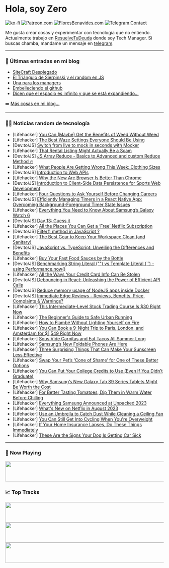 # Hola, soy Zero

[![ko-fi](https://ko-fi.com/img/githubbutton_sm.svg)](https://ko-fi.com/J3J4N0LUK)
[![Patreon.com](https://img.shields.io/endpoint.svg?url=https%3A%2F%2Fshieldsio-patreon.vercel.app%2Fapi%3Fusername%3Dzerodragon%26type%3Dpatrons&style=for-the-badge)](https://patreon.com/zerodragon)
[![FloresBenavides.com](https://img.shields.io/website?down_message=oops&label=MiBlog&style=for-the-badge&up_message=online&url=https%3A%2F%2Ffloresbenavides.com)](https://floresbenavides.com)
[![Telegram Contact](https://img.shields.io/badge/escr%C3%ADbeme-ZeroDragon-%2326A5E4?style=for-the-badge&logo=telegram)](https://t.me/zerodragon)

Me gusta crear cosas y experimentar con tecnología que no entiendo.
Actualmente trabajo en [ResuelveTuDeuda](http://github.com/resuelve) donde soy Tech Manager.
Si buscas chamba, mandame un mensaje en [telegram](https://t.me/zerodragon).

---

### 📕 Últimas entradas en mi blog
<!-- BLOG-POST-LIST:START -->
- [SiteCraft Desplegado](https://floresbenavides.com/sitecraft-desplegado/)
- [El Triángulo de Sierpinski y el random en JS](https://floresbenavides.com/el-triangulo-de-sierpinski-y-el-random-en-js/)
- [Una para los managers](https://floresbenavides.com/una-para-los-managers/)
- [Embelleciendo el github](https://floresbenavides.com/embelleciendo-el-github/)
- [Dicen que el espacio es infinito y que se está expandiendo…](https://floresbenavides.com/dicen-que-el-espacio-es-infinito-y-que-se-esta-expandiendo/)
<!-- BLOG-POST-LIST:END -->

➡️ [Más cosas en mi blog...](https://floresbenavides.com)

---

### 👨‍💻 Noticias random de tecnología
<!-- TECH-POSTS:START -->
- [Lifehacker] [You Can &lpar;Maybe&rpar; Get the Benefits of Weed Without Weed](https://lifehacker.com/you-can-maybe-get-the-benefits-of-weed-without-weed-1850676489)
- [Lifehacker] [The Best Waze Settings Everyone Should Be Using](https://lifehacker.com/11-wonderful-waze-settings-everyone-should-be-using-1847545764)
- [Dev.to/JS] [Switch from live to mock in seconds with Mocker](https://dev.to/skyrampmia/switch-from-live-to-mock-in-seconds-with-mocker-5a3l)
- [Lifehacker] [That Rental Listing Might Actually Be a Scam](https://lifehacker.com/that-rental-listing-might-actually-be-a-scam-1850675854)
- [Dev.to/JS] [JS Array Reduce - Basics to Advanced and custom Reduce Method 🔥](https://dev.to/rakshitmaini/array-reduce-basics-to-advanced-and-custom-reduce-2gnj)
- [Lifehacker] [What People Are Getting Wrong This Week: Clothing Sizes](https://lifehacker.com/you-don-t-know-what-size-clothing-you-wear-1850680821)
- [Dev.to/JS] [Introduction to Web APIs](https://dev.to/mmnldm/introduction-to-web-apis-5d6m)
- [Lifehacker] [Why the New Arc Browser Is Better Than Chrome](https://lifehacker.com/why-the-new-arc-browser-is-better-than-chrome-1850681545)
- [Dev.to/JS] [Introduction to Client-Side Data Persistence for Sports Web Development](https://dev.to/jacknorman235/introduction-to-client-side-data-persistence-for-sports-web-development-4n2)
- [Lifehacker] [Four Questions to Ask Yourself Before Changing Careers](https://lifehacker.com/four-questions-to-ask-yourself-before-changing-careers-1850679687)
- [Dev.to/JS] [Efficiently Managing Timers in a React Native App: Overcoming Background-Foreground Timer State Issues](https://dev.to/shivampawar/efficiently-managing-timers-in-a-react-native-app-overcoming-background-foreground-timer-state-issues-map)
- [Lifehacker] [Everything You Need to Know About Samsung’s Galaxy Watch 6](https://lifehacker.com/everything-you-need-to-know-about-samsung-s-galaxy-watc-1850680274)
- [Dev.to/JS] [Day 13: Guess it](https://dev.to/dhrn/day-12-guess-it-1gfa)
- [Lifehacker] [All the Places You Can Get a ‘Free’ Netflix Subscription](https://lifehacker.com/all-the-places-you-can-get-a-free-netflix-subscriptio-1850680291)
- [Dev.to/JS] [Filter&lpar;&rpar; method in JavaScript ?](https://dev.to/diwakarkashyap/filter-method-in-javascript--20ha)
- [Lifehacker] [The Best Gear to Keep Your Workspace Clean &lpar;and Sanitary&rpar;](https://lifehacker.com/the-best-gear-to-keep-your-workspace-clean-and-sanitar-1850679601)
- [Dev.to/JS] [JavaScript vs. TypeScript: Unveiling the Differences and Benefits](https://dev.to/idurar/javascript-vs-typescript-unveiling-the-differences-and-benefits-1c6c)
- [Lifehacker] [Buy Your Fast Food Sauces by the Bottle](https://lifehacker.com/buy-your-fast-food-sauces-by-the-bottle-1850675993)
- [Dev.to/JS] [Benchmarking String Literal &lpar;&quot;&quot;&rpar; vs Template Literal &lpar;``&rpar; - using Performance.now&lpar;&rpar;](https://dev.to/maafaishal/benchmarking-string-literal-vs-template-literal-using-performancenow-49gh)
- [Lifehacker] [All the Ways Your Credit Card Info Can Be Stolen](https://lifehacker.com/all-the-ways-your-credit-card-info-can-be-stolen-1850678829)
- [Dev.to/JS] [Debouncing in React: Unleashing the Power of Efficient API Calls](https://dev.to/chiragm999/debouncing-in-react-unleashing-the-power-of-efficient-api-calls-56m9)
- [Dev.to/JS] [Reduce memory usage of NodeJS apps inside Docker](https://dev.to/fbjorn/reduce-memory-usage-of-nodejs-apps-inside-docker-3588)
- [Dev.to/JS] [Immediate Edge Reviews - Reviews, Benefits, Price, Complaints &amp; Warnings?](https://dev.to/immediatee10200/immediate-edge-reviews-reviews-benefits-price-complaints-warnings-51b8)
- [Lifehacker] [This Intermediate-Level Stock Trading Course Is $30 Right Now](https://lifehacker.com/this-intermediate-level-stock-trading-course-is-30-rig-1850665770)
- [Lifehacker] [The Beginner&#39;s Guide to Safe Urban Running](https://lifehacker.com/the-beginners-guide-to-safe-urban-running-1727699007)
- [Lifehacker] [How to Flambé Without Lighting Yourself on Fire](https://lifehacker.com/how-to-flambe-without-lighting-yourself-on-fire-1850679351)
- [Lifehacker] [You Can Book a 9-Night Trip to Paris, London, and Amsterdam for $1,549 Right Now](https://lifehacker.com/you-can-book-a-9-night-trip-to-paris-london-and-amste-1850679283)
- [Lifehacker] [Sous Vide Carnitas and Eat Tacos All Summer Long](https://lifehacker.com/sous-vide-carnitas-and-eat-tacos-all-summer-long-1825761771)
- [Lifehacker] [Samsung’s New Foldable Phones Are Here](https://lifehacker.com/samsung-s-new-foldable-phones-are-here-1850678999)
- [Lifehacker] [Three Surprising Things That Can Make Your Sunscreen Less Effective](https://lifehacker.com/surprising-things-that-can-make-your-sunscreen-less-eff-1850679210)
- [Lifehacker] [Swap Your Pet’s ‘Cone of Shame’ for One of These Better Options](https://lifehacker.com/put-a-onesie-on-your-pet-instead-of-the-cone-of-shame-1844135226)
- [Lifehacker] [You Can Put Your College Credits to Use &lpar;Even If You Didn’t Graduate&rpar;](https://lifehacker.com/you-can-put-your-college-credits-to-use-even-if-you-di-1850678428)
- [Lifehacker] [Why Samsung’s New Galaxy Tab S9 Series Tablets Might Be Worth the Cost](https://lifehacker.com/why-samsung-s-new-galaxy-tab-s9-series-tablets-might-be-1850678580)
- [Lifehacker] [For Better Tasting Tomatoes, Dip Them in Warm Water Before Chilling](https://lifehacker.com/dip-tomatoes-in-warm-water-before-chilling-to-make-them-1726385902)
- [Lifehacker] [Everything Samsung Announced at Unpacked 2023](https://lifehacker.com/everything-samsung-announced-at-unpacked-2023-1850677766)
- [Lifehacker] [What&#39;s New on Netflix in August 2023](https://lifehacker.com/whats-new-on-netflix-in-august-2023-1850678698)
- [Lifehacker] [Use an Umbrella to Catch Dust While Cleaning a Ceiling Fan](https://lifehacker.com/hang-an-umbrella-from-a-chandelier-to-catch-dust-and-dr-1770147853)
- [Lifehacker] [You Can Still Get Into Cycling When You&#39;re Overweight](https://lifehacker.com/you-can-still-get-into-cycling-when-youre-overweight-1850676389)
- [Lifehacker] [If Your Home Insurance Lapses, Do These Things Immediately](https://lifehacker.com/if-your-home-insurance-lapses-do-these-things-immediat-1850642820)
- [Lifehacker] [These Are the Signs Your Dog Is Getting Car Sick](https://lifehacker.com/how-to-know-if-your-dog-is-getting-car-sick-1827247324)<!-- TECH-POSTS:END -->

---

### 🎵 Now Playing
<a href="https://spotify-now-playing-dun.vercel.app/now-playing?open"><img src="https://spotify-now-playing-dun.vercel.app/now-playing" width="540" height="64"></a>

### 📈 Top Tracks
<a href="https://spotify-now-playing-dun.vercel.app/top-tracks?i=1&open"><img src="https://spotify-now-playing-dun.vercel.app/top-tracks?i=1" width="540" height="64"></a>
<a href="https://spotify-now-playing-dun.vercel.app/top-tracks?i=2&open"><img src="https://spotify-now-playing-dun.vercel.app/top-tracks?i=2" width="540" height="64"></a>
<a href="https://spotify-now-playing-dun.vercel.app/top-tracks?i=3&open"><img src="https://spotify-now-playing-dun.vercel.app/top-tracks?i=3" width="540" height="64"></a>
